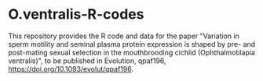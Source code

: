 # O.ventralis-R-codes

This repository provides the R code and data for the paper "Variation in sperm motility and seminal plasma protein expression is shaped by pre- and post-mating sexual selection in the mouthbrooding cichlid (Ophthalmotilapia ventralis)", to be published in Evolution, qpaf196, https://doi.org/10.1093/evolut/qpaf196.
